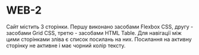 # WEB-2
Сайт містить 3 сторінки. Першу виконано засобами Flexbox CSS, другу - засобами Grid CSS, третю - засобами HTML Table. Для навігації між цими сторінками зліва є список посилань на них. Посилання на активну сторінку не активне і має чорний колір тексту.